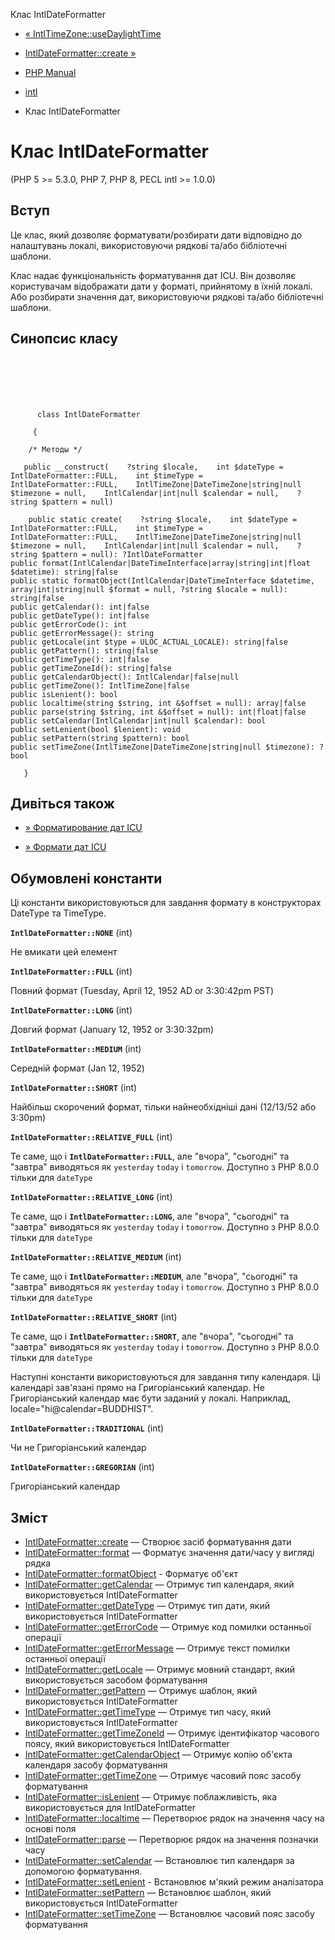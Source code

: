 Клас IntlDateFormatter

-   [« IntlTimeZone::useDaylightTime](intltimezone.usedaylighttime.html)
    
-   [IntlDateFormatter::create »](intldateformatter.create.html)
    
-   [PHP Manual](index.html)
    
-   [intl](book.intl.html)
    
-   Клас IntlDateFormatter
    

# Клас IntlDateFormatter

(PHP 5 >= 5.3.0, PHP 7, PHP 8, PECL intl >= 1.0.0)

## Вступ

Це клас, який дозволяє форматувати/розбирати дати відповідно до налаштувань локалі, використовуючи рядкові та/або бібліотечні шаблони.

Клас надає функціональність форматування дат ICU. Він дозволяє користувачам відображати дати у форматі, прийнятому в їхній локалі. Або розбирати значення дат, використовуючи рядкові та/або бібліотечні шаблони.

## Синопсис класу

```classsynopsis

     
    

    
     
      class IntlDateFormatter
     
     {

    /* Методы */
    
   public __construct(    ?string $locale,    int $dateType = IntlDateFormatter::FULL,    int $timeType = IntlDateFormatter::FULL,    IntlTimeZone|DateTimeZone|string|null $timezone = null,    IntlCalendar|int|null $calendar = null,    ?string $pattern = null)

    public static create(    ?string $locale,    int $dateType = IntlDateFormatter::FULL,    int $timeType = IntlDateFormatter::FULL,    IntlTimeZone|DateTimeZone|string|null $timezone = null,    IntlCalendar|int|null $calendar = null,    ?string $pattern = null): ?IntlDateFormatter
public format(IntlCalendar|DateTimeInterface|array|string|int|float $datetime): string|false
public static formatObject(IntlCalendar|DateTimeInterface $datetime, array|int|string|null $format = null, ?string $locale = null): string|false
public getCalendar(): int|false
public getDateType(): int|false
public getErrorCode(): int
public getErrorMessage(): string
public getLocale(int $type = ULOC_ACTUAL_LOCALE): string|false
public getPattern(): string|false
public getTimeType(): int|false
public getTimeZoneId(): string|false
public getCalendarObject(): IntlCalendar|false|null
public getTimeZone(): IntlTimeZone|false
public isLenient(): bool
public localtime(string $string, int &$offset = null): array|false
public parse(string $string, int &$offset = null): int|float|false
public setCalendar(IntlCalendar|int|null $calendar): bool
public setLenient(bool $lenient): void
public setPattern(string $pattern): bool
public setTimeZone(IntlTimeZone|DateTimeZone|string|null $timezone): ?bool

   }
```

## Дивіться також

-   [» Форматирование дат ICU](http://www.icu-project.org/apiref/icu4c/udat_8h.html#details)
    
-   [» Формати дат ICU](https://unicode-org.github.io/icu/userguide/format_parse/datetime/#datetime-format-syntax)
    

## Обумовлені константи

Ці константи використовуються для завдання формату в конструкторах DateType та TimeType.

**`IntlDateFormatter::NONE`** (int)

Не вмикати цей елемент

**`IntlDateFormatter::FULL`** (int)

Повний формат (Tuesday, April 12, 1952 AD or 3:30:42pm PST)

**`IntlDateFormatter::LONG`** (int)

Довгий формат (January 12, 1952 or 3:30:32pm)

**`IntlDateFormatter::MEDIUM`** (int)

Середній формат (Jan 12, 1952)

**`IntlDateFormatter::SHORT`** (int)

Найбільш скорочений формат, тільки найнеобхідніші дані (12/13/52 або 3:30pm)

**`IntlDateFormatter::RELATIVE_FULL`** (int)

Те саме, що і **`IntlDateFormatter::FULL`**, але "вчора", "сьогодні" та "завтра" виводяться як `yesterday` `today` і `tomorrow`. Доступно з PHP 8.0.0 тільки для `dateType`

**`IntlDateFormatter::RELATIVE_LONG`** (int)

Те саме, що і **`IntlDateFormatter::LONG`**, але "вчора", "сьогодні" та "завтра" виводяться як `yesterday` `today` і `tomorrow`. Доступно з PHP 8.0.0 тільки для `dateType`

**`IntlDateFormatter::RELATIVE_MEDIUM`** (int)

Те саме, що і **`IntlDateFormatter::MEDIUM`**, але "вчора", "сьогодні" та "завтра" виводяться як `yesterday` `today` і `tomorrow`. Доступно з PHP 8.0.0 тільки для `dateType`

**`IntlDateFormatter::RELATIVE_SHORT`** (int)

Те саме, що і **`IntlDateFormatter::SHORT`**, але "вчора", "сьогодні" та "завтра" виводяться як `yesterday` `today` і `tomorrow`. Доступно з PHP 8.0.0 тільки для `dateType`

Наступні константи використовуються для завдання типу календаря. Ці календарі зав'язані прямо на Григоріанський календар. Не Григоріанський календар має бути заданий у локалі. Наприклад, locale="hi@calendar=BUDDHIST".

**`IntlDateFormatter::TRADITIONAL`** (int)

Чи не Григоріанський календар

**`IntlDateFormatter::GREGORIAN`** (int)

Григоріанський календар

## Зміст

-   [IntlDateFormatter::create](intldateformatter.create.html) — Створює засіб форматування дати
-   [IntlDateFormatter::format](intldateformatter.format.html) — Форматує значення дати/часу у вигляді рядка
-   [IntlDateFormatter::formatObject](intldateformatter.formatobject.html) - Форматує об'єкт
-   [IntlDateFormatter::getCalendar](intldateformatter.getcalendar.html) — Отримує тип календаря, який використовується IntlDateFormatter
-   [IntlDateFormatter::getDateType](intldateformatter.getdatetype.html) — Отримує тип дати, який використовується IntlDateFormatter
-   [IntlDateFormatter::getErrorCode](intldateformatter.geterrorcode.html) — Отримує код помилки останньої операції
-   [IntlDateFormatter::getErrorMessage](intldateformatter.geterrormessage.html) — Отримує текст помилки останньої операції
-   [IntlDateFormatter::getLocale](intldateformatter.getlocale.html) — Отримує мовний стандарт, який використовується засобом форматування
-   [IntlDateFormatter::getPattern](intldateformatter.getpattern.html) — Отримує шаблон, який використовується IntlDateFormatter
-   [IntlDateFormatter::getTimeType](intldateformatter.gettimetype.html) — Отримує тип часу, який використовується IntlDateFormatter
-   [IntlDateFormatter::getTimeZoneId](intldateformatter.gettimezoneid.html) — Отримує ідентифікатор часового поясу, який використовується IntlDateFormatter
-   [IntlDateFormatter::getCalendarObject](intldateformatter.getcalendarobject.html) — Отримує копію об'єкта календаря засобу форматування
-   [IntlDateFormatter::getTimeZone](intldateformatter.gettimezone.html) — Отримує часовий пояс засобу форматування
-   [IntlDateFormatter::isLenient](intldateformatter.islenient.html) — Отримує поблажливість, яка використовується для IntlDateFormatter
-   [IntlDateFormatter::localtime](intldateformatter.localtime.html) — Перетворює рядок на значення часу на основі поля
-   [IntlDateFormatter::parse](intldateformatter.parse.html) — Перетворює рядок на значення позначки часу
-   [IntlDateFormatter::setCalendar](intldateformatter.setcalendar.html) — Встановлює тип календаря за допомогою форматування.
-   [IntlDateFormatter::setLenient](intldateformatter.setlenient.html) - Встановлює м'який режим аналізатора
-   [IntlDateFormatter::setPattern](intldateformatter.setpattern.html) — Встановлює шаблон, який використовується IntlDateFormatter
-   [IntlDateFormatter::setTimeZone](intldateformatter.settimezone.html) — Встановлює часовий пояс засобу форматування